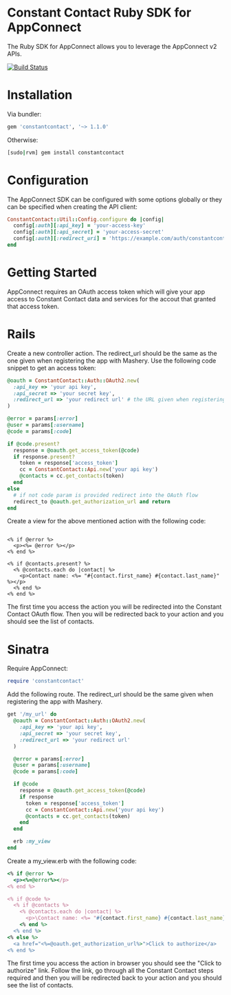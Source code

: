 Constant Contact Ruby SDK for AppConnect
====

The Ruby SDK for AppConnect allows you to leverage the AppConnect v2 APIs.

[![Build Status](https://travis-ci.org/constantcontact/ruby-sdk.png)](https://travis-ci.org/constantcontact/ruby-sdk)

Installation
====
Via bundler:
```ruby
gem 'constantcontact', '~> 1.1.0'
```
Otherwise:
```bash
[sudo|rvm] gem install constantcontact
```

Configuration
====
The AppConnect SDK can be configured with some options globally or they can be specified when creating the API client:
```ruby
ConstantContact::Util::Config.configure do |config|
  config[:auth][:api_key] = 'your-access-key'
  config[:auth][:api_secret] = 'your-access-secret'
  config[:auth][:redirect_uri] = 'https://example.com/auth/constantcontact'
end
```        

Getting Started
====
AppConnect requires an OAuth access token which will give your app access to Constant Contact data and services for the accout that granted that access token.

Rails
=====
Create a new controller action.  The redirect_url should be the same as the one given when registering the app with Mashery. Use the following code snippet to get an access token:
```ruby
@oauth = ConstantContact::Auth::OAuth2.new(
  :api_key => 'your api key',
  :api_secret => 'your secret key',
  :redirect_url => 'your redirect url' # the URL given when registering your app with Mashery.
)

@error = params[:error]
@user = params[:username]
@code = params[:code]

if @code.present?
  response = @oauth.get_access_token(@code)
  if response.present?
    token = response['access_token']
    cc = ConstantContact::Api.new('your api key')
    @contacts = cc.get_contacts(token)
  end
else
  # if not code param is provided redirect into the OAuth flow
  redirect_to @oauth.get_authorization_url and return
end
```

Create a view for the above mentioned action with the following code:
```erb

<% if @error %>
  <p><%= @error %></p>
<% end %>

<% if @contacts.present? %>
  <% @contacts.each do |contact| %>
    <p>Contact name: <%= "#{contact.first_name} #{contact.last_name}" %></p>
  <% end %>
<% end %>
```

The first time you access the action you will be redirected into the Constant Contact OAuth flow.
Then you will be redirected back to your action and you should see the list of contacts.

Sinatra
=====
Require AppConnect:
```ruby
require 'constantcontact'
```

Add the following route.  The redirect_url should be the same given when registering the app with Mashery.
```ruby
get '/my_url' do
  @oauth = ConstantContact::Auth::OAuth2.new(
    :api_key => 'your api key',
    :api_secret => 'your secret key',
    :redirect_url => 'your redirect url'
  )

  @error = params[:error]
  @user = params[:username]
  @code = params[:code]

  if @code
    response = @oauth.get_access_token(@code)
    if response
      token = response['access_token']
      cc = ConstantContact::Api.new('your api key')
      @contacts = cc.get_contacts(token)
    end
  end

  erb :my_view
end
```

Create a my_view.erb with the following code:
```ruby
<% if @error %>
  <p><%=@error%></p>
<% end %>

<% if @code %>
  <% if @contacts %>
    <% @contacts.each do |contact| %>
      <p>\Contact name: <%= "#{contact.first_name} #{contact.last_name}" %></p>
    <% end %>
  <% end %>
<% else %>
  <a href="<%=@oauth.get_authorization_url%>">Click to authorize</a>
<% end %>
```

The first time you access the action in browser you should see the "Click to authorize" link.
Follow the link, go through all the Constant Contact steps required 
and then you will be redirected back to your action and you should see the list of contacts.